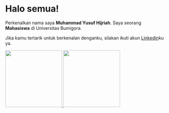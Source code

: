 # Halo semua! 

Perkenalkan nama saya **Muhammad Yusuf Hijriah**.
Saya seorang **Mahasiswa** di Universitas Bumigora.

Jika kamu tertarik untuk berkenalan denganku, silakan ikuti akun [Linkedin](https://www.linkedin.com/in/muhammad-yusuf-hijriah/)ku ya.

<p align="left">
<a href="https://github.com/yusufhijriah">
  <img height="180em" src="https://github-readme-stats-eight-theta.vercel.app/api?username=yusufhijriah&show_icons=true&theme=algolia&include_all_commits=true&count_private=true"/>
  <img height="180em" src="https://github-readme-stats-eight-theta.vercel.app/api/top-langs/?username=yusufhijriah&layout=compact&langs_count=8&theme=algolia"/>
</a>
</p>
